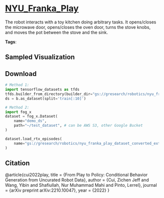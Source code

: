 # [NYU_Franka_Play](././pages/datasets/nyu_franka_play_dataset_converted_externally_to_rlds.md)

The robot interacts with a toy kitchen doing arbitrary tasks. It opens/closes the microwave door, opens/closes the oven door, turns the stove knobs, and moves the pot between the stove and the sink.

**Tags**: 

## Sampled Visualization



## Download


```python
# Method 1: 
import tensorflow_datasets as tfds
tfds.builder_from_directory(builder_dir="gs://gresearch/robotics/nyu_franka_play_dataset_converted_externally_to_rlds/0.1.0")
ds = b.as_dataset(split='train[:10]')

# Method 2:
import fog_x
dataset = fog_x.Dataset(
    name="demo_ds",
    path="~/test_dataset", # can be AWS S3, other Google Bucket
)  

dataset.load_rtx_episodes(
    name="gs://gresearch/robotics/nyu_franka_play_dataset_converted_externally_to_rlds/0.1.0",
)
```


## Citation

@article{cui2022play,
  title   = {From Play to Policy: Conditional Behavior Generation from Uncurated Robot Data},
  author  = {Cui, Zichen Jeff and Wang, Yibin and Shafiullah, Nur Muhammad Mahi and Pinto, Lerrel},
  journal = {arXiv preprint arXiv:2210.10047},
  year    = {2022}
}